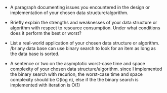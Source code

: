 - A paragraph documenting issues you encountered in the design or implementation of your chosen data structure/algorithm.

- Briefly explain the strengths and weaknesses of your data structure or algorithm with respect to resource consumption. Under what conditions does it perform the best or worst?

- List a real-world application of your chosen data structure or algorithm.
/br any data base can use binary search to look for an item as long as the data base is sorted.
- A sentence or two on the asymptotic worst-case time and space complexity of your chosen data structure/algorithm.
since I implemented the binary search with recurion, the worst-case time and space complexity should be O(log n), else if the the binary search is implemented with iteration is O(1)
